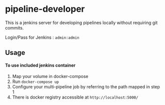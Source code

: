 # pipeline-developer

This is a jenkins server for developing pipelines locally without requiring git commits.

Login/Pass for Jenkins : `admin:admin` 

## Usage

#### To use included jenkins container
1. Map your volume in docker-compose
2. Run `docker-compose up`
3. Configure your multi-pipeline job by referring to the path mapped in step 1
4. There is docker registry accessible at `http://localhost:5000/`
